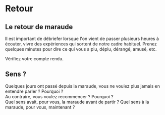 # Retour

## Le retour de maraude

Il est important de débriefer lorsque l'on vient de passer plusieurs
heures à écouter, vivre des expériences qui sortent de notre cadre
habituel. Prenez quelques minutes pour dire ce qui vous a plu, déplu,
dérangé, amusé, etc.

Vérifiez votre compte rendu.

## Sens ?

Quelques jours ont passé depuis la maraude, vous ne voulez plus jamais
en entendre parler ? Pourquoi ?  
Au contraire, vous voulez recommencer ? Pourquoi ?  
Quel sens avait, pour vous, la maraude avant de partir ? Quel sens à la
maraude, pour vous, maintenant ?
